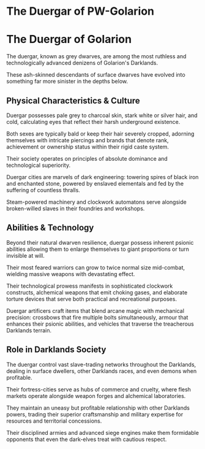 # The Duergar of PW-Golarion 

# The Duergar of Golarion

The duergar, known as grey dwarves, are among the most ruthless and technologically advanced denizens of Golarion's Darklands. 

These ash-skinned descendants of surface dwarves have evolved into something far more sinister in the depths below.

## Physical Characteristics & Culture

Duergar possesses pale grey to charcoal skin, stark white or silver hair, and cold, calculating eyes that reflect their harsh underground existence. 

Both sexes are typically bald or keep their hair severely cropped, adorning themselves with intricate piercings and brands that denote rank, achievement or ownership status within their rigid caste system.

Their society operates on principles of absolute dominance and technological superiority. 

Duergar cities are marvels of dark engineering: towering spires of black iron and enchanted stone, powered by enslaved elementals and fed by the suffering of countless thralls. 

Steam-powered machinery and clockwork automatons serve alongside broken-willed slaves in their foundries and workshops.

## Abilities & Technology

Beyond their natural dwarven resilience, duergar possess inherent psionic abilities allowing them to enlarge themselves to giant proportions or turn invisible at will. 

Their most feared warriors can grow to twice normal size mid-combat, wielding massive weapons with devastating effect.

Their technological prowess manifests in sophisticated clockwork constructs, alchemical weapons that emit choking gases, and elaborate torture devices that serve both practical and recreational purposes. 

Duergar artificers craft items that blend arcane magic with mechanical precision: 
crossbows that fire multiple bolts simultaneously, armour that enhances their psionic abilities, and vehicles that traverse the treacherous Darklands terrain.

## Role in Darklands Society

The duergar control vast slave-trading networks throughout the Darklands, dealing in surface dwellers, other Darklands races, and even demons when profitable. 

Their fortress-cities serve as hubs of commerce and cruelty, where flesh markets operate alongside weapon forges and alchemical laboratories.

They maintain an uneasy but profitable relationship with other Darklands powers, trading their superior craftsmanship and military expertise for resources and territorial concessions. 

Their disciplined armies and advanced siege engines make them formidable opponents that even the dark-elves treat with cautious respect.